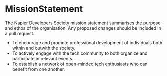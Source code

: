 MissionStatement
================
The Napier Developers Society mission statement summarises the purpose and ethos of the organisation. Any proposed changes should be included in a pull request.

* To encourage and promote professional development of individuals both within and outwith the society.
* To actively engage with the tech community to both organize and participate in relevant events.
* To establish a network of open-minded tech enthusiasts who can benefit from one another.
